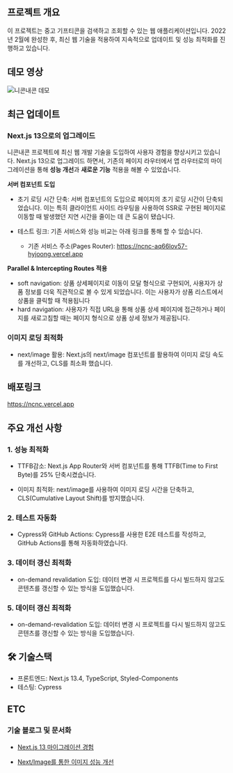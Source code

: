 ## 프로젝트 개요

이 프로젝트는 중고 기프티콘을 검색하고 조회할 수 있는 웹 애플리케이션입니다. 2022년 2월에 완성한 후, 최신 웹 기술을 적용하여 지속적으로 업데이트 및 성능 최적화를 진행하고 있습니다.

## 데모 영상

![니콘내콘 데모](https://github.com/hyjoong/ncnc/assets/70426440/0c0dc232-25ea-4373-90d7-76f95e8581df)

## 최근 업데이트

### Next.js 13으로의 업그레이드

니콘내콘 프로젝트에 최신 웹 개발 기술을 도입하여 사용자 경험을 향상시키고 있습니다. Next.js 13으로 업그레이드 하면서, 기존의 페이지 라우터에서 앱 라우터로의 마이그레이션을 통해 **성능 개선**과 **새로운 기능** 적용을 해볼 수 있었습니다.

**서버 컴포넌트 도입**

- 초기 로딩 시간 단축: 서버 컴포넌트의 도입으로 페이지의 초기 로딩 시간이 단축되었습니다. 이는 특히 클라이언트 사이드 라우팅을 사용하여 SSR로 구현된 페이지로 이동할 때 발생했던 지연 시간을 줄이는 데 큰 도움이 됐습니다.

- 테스트 링크: 기존 서비스와 성능 비교는 아래 링크를 통해 할 수 있습니다.
  - 기존 서비스 주소(Pages Router): https://ncnc-aq66lov57-hyjoong.vercel.app

**Parallel & Intercepting Routes 적용**

- soft navigation: 상품 상세페이지로 이동이 모달 형식으로 구현되어, 사용자가 상품 정보를 더욱 직관적으로 볼 수 있게 되었습니다. 이는 사용자가 상품 리스트에서 상품을 클릭할 때 적용됩니다
- hard navigation: 사용자가 직접 URL을 통해 상품 상세 페이지에 접근하거나 페이지를 새로고침할 때는 페이지 형식으로 상품 상세 정보가 제공됩니다.

### 이미지 로딩 최적화

- next/image 활용: Next.js의 next/image 컴포넌트를 활용하여 이미지 로딩 속도를 개선하고, CLS를 최소화 했습니다.

## 배포링크

https://ncnc.vercel.app

## 주요 개선 사항

### 1. 성능 최적화

- TTFB감소: Next.js App Router와 서버 컴포넌트를 통해 TTFB(Time to First Byte)를 25% 단축시켰습니다.

- 이미지 최적화: next/image를 사용하여 이미지 로딩 시간을 단축하고, CLS(Cumulative Layout Shift)를 방지했습니다.

### 2. 테스트 자동화

- Cypress와 GitHub Actions: Cypress를 사용한 E2E 테스트를 작성하고, GitHub Actions를 통해 자동화하였습니다.

### 3. 데이터 갱신 최적화

- on-demand revalidation 도입: 데이터 변경 시 프로젝트를 다시 빌드하지 않고도 콘텐츠를 갱신할 수 있는 방식을 도입했습니다.

### 5. 데이터 갱신 최적화

- on-demand-revalidation 도입: 데이터 변경 시 프로젝트를 다시 빌드하지 않고도 콘텐츠를 갱신할 수 있는 방식을 도입했습니다.

## 🛠 기술스택

- 프론트엔드: Next.js 13.4, TypeScript, Styled-Components
- 테스팅: Cypress

## ETC

### 기술 블로그 및 문서화

- [Next.js 13 마이그레이션 경험](https://velog.io/@hyunjoong/Next.js-13-pages-app-directory-리펙토링)

- [Next/Image를 통한 이미지 성능 개선](https://velog.io/@hyunjoong/NextImage-optimization-chache-skeleton)
